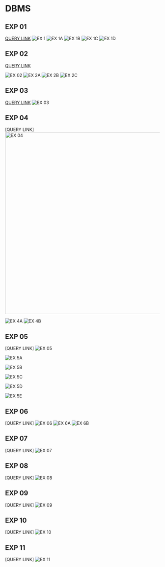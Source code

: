 # DBMS
## EXP 01
[QUERY LINK]( https://github.com/bharani018/DBMS/blob/main/EXP%2001)
![EX 1](https://user-images.githubusercontent.com/114207030/194500797-1fa29aee-f76c-4a1b-937f-293b998ace97.png)
![EX 1A](https://user-images.githubusercontent.com/114207030/194500821-93e4afb3-97e0-4406-a4a5-765ecbede987.png)
![EX 1B](https://user-images.githubusercontent.com/114207030/194500832-b7b8f190-7d8a-407b-91c7-10cb25d3238d.png)
![EX 1C](https://user-images.githubusercontent.com/114207030/194500839-7e1af42f-eeac-4cba-a0c9-2200eda278b5.png)
![EX 1D](https://user-images.githubusercontent.com/114207030/194500852-019b92cb-062f-40e9-ac61-f31279d5624e.png)

## EXP 02
[QUERY LINK](https://github.com/bharani018/DBMS/blob/main/EXP%2002)

![EX 02](https://user-images.githubusercontent.com/114207030/194500863-6e3a6dbe-0c66-47eb-aba8-cf7d1e527e43.png)
![EX 2A](https://user-images.githubusercontent.com/114207030/194500866-d735f7eb-db56-4ec0-8334-07a7f9f3d4d1.png)
![EX 2B](https://user-images.githubusercontent.com/114207030/194500873-c9fcfd1a-2029-4e4c-8651-821b1a0b4c2b.png)
![EX 2C](https://user-images.githubusercontent.com/114207030/194500879-ea422654-107f-41e4-8a80-3bf246318c17.png)

## EXP 03
[QUERY LINK](https://github.com/bharani018/DBMS/blob/main/EXP%2003)
![EX 03](https://user-images.githubusercontent.com/114207030/194500884-914ef416-d013-4403-85e1-168321f42bbf.png)

## EXP 04
[QUERY LINK]
<img width="593" alt="EX 04" src="https://user-images.githubusercontent.com/114207030/194500888-6d88e668-92fb-4f88-9042-7be7a69ef197.png">

![EX 4A](https://user-images.githubusercontent.com/114207030/194500899-abf3292e-0913-4b41-b3ae-c51a91b52cc2.png)
![EX 4B](https://user-images.githubusercontent.com/114207030/194500914-7ff7936b-c26a-4011-8cdd-271c780567b7.png)

## EXP 05
[QUERY LINK]
![EX 05](https://user-images.githubusercontent.com/114207030/194500933-6ab66e45-1cdc-463a-b040-873a00d7eb3c.png)

![EX 5A](https://user-images.githubusercontent.com/114207030/194500940-a4ef17c4-0a7b-48d2-918a-c293c4b0fedb.png)

![EX 5B](https://user-images.githubusercontent.com/114207030/194500949-f16aa71b-82cb-4bb3-8a81-d690400e706e.png)

![EX 5C](https://user-images.githubusercontent.com/114207030/194500954-5602906e-8aaf-42d6-8afa-083a3b3c3d81.png)

![EX 5D](https://user-images.githubusercontent.com/114207030/194500966-34769303-c973-42d4-bf59-dc4e12c4f3db.png)

![EX 5E](https://user-images.githubusercontent.com/114207030/194500972-c4a9d964-a70b-4cb2-ae46-2f4cf9db7fe1.png)

## EXP 06
[QUERY LINK]
![EX 06](https://user-images.githubusercontent.com/114207030/194500977-5b0a9c60-0753-4455-a944-67efb892eb82.png)
![EX 6A](https://user-images.githubusercontent.com/114207030/194500982-74ff698e-bfe5-4690-bacb-05bc1b28d9cf.png)
![EX 6B](https://user-images.githubusercontent.com/114207030/194500984-f6ac03d4-76ba-4d85-b230-ac3338be268c.png)

## EXP 07
[QUERY LINK]
![EX 07](https://user-images.githubusercontent.com/114207030/194500990-62bb96c4-2242-470e-857b-79b2c1428217.png)

## EXP 08
[QUERY LINK]
![EX 08](https://user-images.githubusercontent.com/114207030/194501000-0a84e402-efcf-426e-a7b1-234fe418b276.jpg)

## EXP 09
[QUERY LINK]
![EX 09](https://user-images.githubusercontent.com/114207030/194501005-f511abbd-0a3a-4d0b-8a27-ac61266f4e8f.jpg)

## EXP 10
[QUERY LINK]
![EX 10](https://user-images.githubusercontent.com/114207030/194501015-668ecf24-1659-4b9d-a104-97df5f365c01.jpg)

## EXP 11
[QUERY LINK]
![EX 11](https://user-images.githubusercontent.com/114207030/194501019-ef0187ed-8696-4ebb-a9b2-e41876c84573.jpg)


